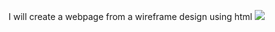 I will create a webpage  from a wireframe design using html 
<img src= https://i.ibb.co/gTDZZT8/ALX-Logo-07.png>
